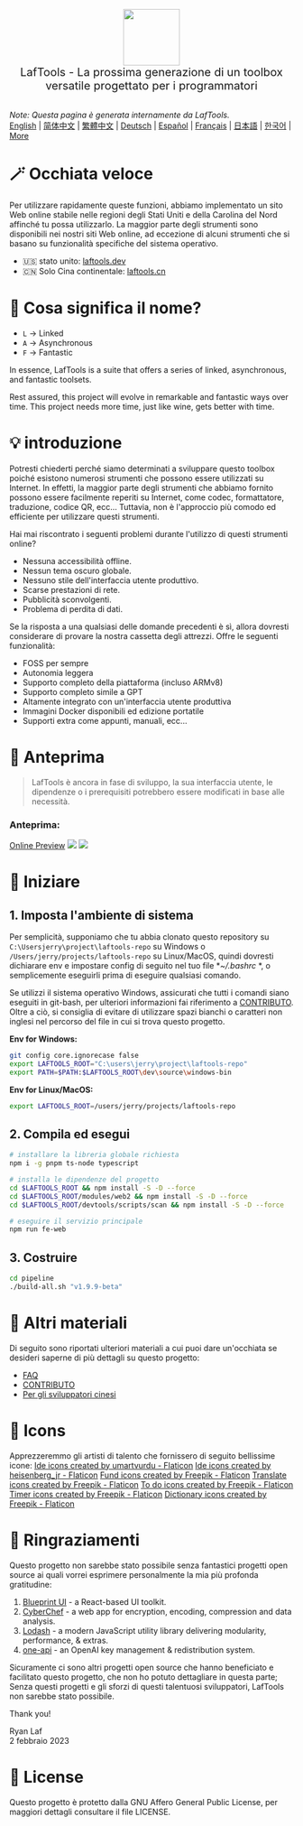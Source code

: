 <p align="center">
<img width="100" src="https://github.com/work7z/LafTools/blob/dev/modules/web2/public/static/icon.png?raw=true"></img>
<br>
<span style="font-size:20px">LafTools - La prossima generazione di un toolbox versatile progettato per i programmatori
</span>
<!-- <center>
<div style="text-align:center;">
<a target="_blank" href="http://cloud.laftools.cn">Anteprima della versione Insider di LafTools</a>
</div>
</center> -->
<br><br>
</p>

<i>Note: Questa pagina è generata internamente da LafTools.</i> <br/> [English](/docs/en_US/README.md)  |  [简体中文](/docs/zh_CN/README.md)  |  [繁體中文](/docs/zh_HK/README.md)  |  [Deutsch](/docs/de/README.md)  |  [Español](/docs/es/README.md)  |  [Français](/docs/fr/README.md)  |  [日本語](/docs/ja/README.md)  |  [한국어](/docs/ko/README.md) | [More](/docs/) <br/>

# 🪄 Occhiata veloce

Per utilizzare rapidamente queste funzioni, abbiamo implementato un sito Web online stabile nelle regioni degli Stati Uniti e della Carolina del Nord affinché tu possa utilizzarlo. La maggior parte degli strumenti sono disponibili nei nostri siti Web online, ad eccezione di alcuni strumenti che si basano su funzionalità specifiche del sistema operativo.

- 🇺🇸 stato unito: [laftools.dev](https://laftools.dev)
- 🇨🇳 Solo Cina continentale: [laftools.cn](https://laftools.cn)

# 🔋 Cosa significa il nome?

- `L` -> Linked
- `A` -> Asynchronous
- `F` -> Fantastic

In essence, LafTools is a suite that offers a series of linked, asynchronous, and fantastic toolsets.

Rest assured, this project will evolve in remarkable and fantastic ways over time. This project needs more time, just like wine, gets better with time.

# 💡 introduzione

Potresti chiederti perché siamo determinati a sviluppare questo toolbox poiché esistono numerosi strumenti che possono essere utilizzati su Internet. In effetti, la maggior parte degli strumenti che abbiamo fornito possono essere facilmente reperiti su Internet, come codec, formattatore, traduzione, codice QR, ecc… Tuttavia, non è l'approccio più comodo ed efficiente per utilizzare questi strumenti.

Hai mai riscontrato i seguenti problemi durante l'utilizzo di questi strumenti online?

- Nessuna accessibilità offline.
- Nessun tema oscuro globale.
- Nessuno stile dell'interfaccia utente produttivo.
- Scarse prestazioni di rete.
- Pubblicità sconvolgenti.
- Problema di perdita di dati.

Se la risposta a una qualsiasi delle domande precedenti è sì, allora dovresti considerare di provare la nostra cassetta degli attrezzi. Offre le seguenti funzionalità:

- FOSS per sempre
- Autonomia leggera
- Supporto completo della piattaforma (incluso ARMv8)
- Supporto completo simile a GPT
- Altamente integrato con un'interfaccia utente produttiva
- Immagini Docker disponibili ed edizione portatile
- Supporti extra come appunti, manuali, ecc...

# 🌠 Anteprima

> LafTools è ancora in fase di sviluppo, la sua interfaccia utente, le dipendenze o i prerequisiti potrebbero essere modificati in base alle necessità.

### Anteprima:

[Online Preview](http://laftools.dev)
![](https://github.com/work7z/LafTools/blob/dev/devtools/images/preview.png?raw=true)
![](https://github.com/work7z/LafTools/blob/dev/devtools/images/preview-dark.png?raw=true)

# 🚀 Iniziare

## 1. Imposta l'ambiente di sistema

Per semplicità, supponiamo che tu abbia clonato questo repository su `C:\Usersjerry\project\laftools-repo` su Windows o `/Users/jerry/projects/laftools-repo` su Linux/MacOS, quindi dovresti dichiarare env e impostare config di seguito nel tuo file **~/.bashrc* *, o semplicemente eseguirli prima di eseguire qualsiasi comando.

Se utilizzi il sistema operativo Windows, assicurati che tutti i comandi siano eseguiti in git-bash, per ulteriori informazioni fai riferimento a [CONTRIBUTO](/docs/it/CONTRIBUTION.md). Oltre a ciò, si consiglia di evitare di utilizzare spazi bianchi o caratteri non inglesi nel percorso del file in cui si trova questo progetto.

**Env for Windows:**

```bash
git config core.ignorecase false
export LAFTOOLS_ROOT="C:\users\jerry\project\laftools-repo"
export PATH=$PATH:$LAFTOOLS_ROOT\dev\source\windows-bin
```

**Env for Linux/MacOS:**

```bash
export LAFTOOLS_ROOT=/users/jerry/projects/laftools-repo
```

## 2. Compila ed esegui

```bash
# installare la libreria globale richiesta
npm i -g pnpm ts-node typescript

# installa le dipendenze del progetto
cd $LAFTOOLS_ROOT && npm install -S -D --force
cd $LAFTOOLS_ROOT/modules/web2 && npm install -S -D --force
cd $LAFTOOLS_ROOT/devtools/scripts/scan && npm install -S -D --force

# eseguire il servizio principale
npm run fe-web

```

## 3. Costruire

```bash
cd pipeline
./build-all.sh "v1.9.9-beta"
```

# 📑 Altri materiali

Di seguito sono riportati ulteriori materiali a cui puoi dare un'occhiata se desideri saperne di più dettagli su questo progetto:

- [FAQ](/docs/it/FAQ.md)
- [CONTRIBUTO](/docs/it/CONTRIBUTION.md)
- [Per gli sviluppatori cinesi](/devtools/notes/common/issues.md)

# 💐 Icons

Apprezzeremmo gli artisti di talento che fornissero di seguito bellissime icone:
<a href="https://www.flaticon.com/free-icons/ide" title="ide icons">Ide icons created by umartvurdu - Flaticon</a>
<a href="https://www.flaticon.com/free-icons/ide" title="ide icons">Ide icons created by heisenberg_jr - Flaticon</a>
<a href="https://www.flaticon.com/free-icons/fund" title="fund icons">Fund icons created by Freepik - Flaticon</a>
<a href="https://www.flaticon.com/free-icons/translate" title="translate icons">Translate icons created by Freepik - Flaticon</a>
<a href="https://www.flaticon.com/free-icons/to-do" title="to do icons">To do icons created by Freepik - Flaticon</a>
<a href="https://www.flaticon.com/free-icons/timer" title="timer icons">Timer icons created by Freepik - Flaticon</a>
<a href="https://www.flaticon.com/free-icons/dictionary" title="dictionary icons">Dictionary icons created by Freepik - Flaticon</a>

# 🙏 Ringraziamenti

Questo progetto non sarebbe stato possibile senza fantastici progetti open source ai quali vorrei esprimere personalmente la mia più profonda gratitudine:

1. [Blueprint UI](https://blueprintjs.com/) - a React-based UI toolkit.
1. [CyberChef](https://github.com/gchq/CyberChef/tree/master) - a web app for encryption, encoding, compression and data analysis.
1. [Lodash](https://github.com/lodash/lodash) - a modern JavaScript utility library delivering modularity, performance, & extras.
1. [one-api](https://github.com/songquanpeng/one-api) - an OpenAI key management & redistribution system.

Sicuramente ci sono altri progetti open source che hanno beneficiato e facilitato questo progetto, che non ho potuto dettagliare in questa parte; Senza questi progetti e gli sforzi di questi talentuosi sviluppatori, LafTools non sarebbe stato possibile.

Thank you!

Ryan Laf  
2 febbraio 2023

# 🪪 License

Questo progetto è protetto dalla GNU Affero General Public License, per maggiori dettagli consultare il file LICENSE.

